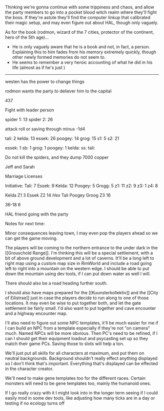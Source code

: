 Thinking we're gonna continue with some trippiness and chaos, and allow the party members to go into a pocket blood witch realm where they'll fight the boss. If they're astute they'll find the computer linkup that calibrated their magic setup, and may even figure out about HAL, though only vaguely.

As for the book (rodmon, wizard of the 7 cities, protector of the continent, hero of the 5th age)...

- He is only vaguely aware that he is a book and not, in fact, a person. Explaining this to him fades from his memory extremely quickly, though other newly formed memories do not seem to.
- He seems to remember a very heroic accounting of what he did in his life (almost as if he's just )

---
westen has the power to change things

rodmon wants the party to deliever him to the capital

437

Fight with leader person

spider 1: 13
spider 2: 26

attack roll or saving through minus -1d4

tali: 2
kelda: 13
essek: 26
poogey: 14
grog: 15
s1: 5
s2: 21

essek: 1
sb: 1
grog: 1
poogey: 1
kelda:
ss:
tali:

Do not kill the spiders, and they dump 7000 copper

Jeff and Sarah

Marriage Licenses

Initiative:
Tali: 7
Essek: 9
Kelda: 12
Poogey: 5
Grogg: 5
z1: 11
z2: 9
z3: 1
z4: 8

Kelda
Z1 3
Essek
Z2 14 *Hex*
Tali
Poogey
Groog
Z3 16

36-18
6

HAL friend going with the party

Notes for next time:

Minor consequences leaving town, I may even pop the players ahead so we can get the game moving.

The players will be coming to the northern entrance to the under dark in the [[Grouschold Range]]. I'm thinking this will be a special settlement, with a bit of above ground development and a lot of caverns. It'll be a long left to right map using a custom map size in RimWorld and include a road going left to right into a mountain on the western edge. I should be able to put down the mountain using dev tools, if I can put down water as well I will.

There should also be a road heading further south.

I should also have maps prepared for the [[Kuunsterkollektiv]] and the [[City of Eilistrae]] just in case the players decide to run along to one of those locations. It may even be wise to put together both, and let the gate settlement be fairly small. I'd also want to put together and cave encounter and a highway encounter map.

I'll also need to figure out some NPC templates, it'll be much easier for me if I can build an NPC from a template especially if they're not "on camera" much. Named NPCs will be more obvious. Then PC's need to be refined, if I can I should get their equipment loadout and psycasting set up so they match their game PCs. Saving those to slots will help a ton.

We'll just put all skills for all characters at maximum, and put them on neutral backgrounds. Background shouldn't really effect anything displayed so I don't think that's important. Everything that's displayed can be effected in the character creator.

We'll need to make gene templates too for the different races. Certain monsters will need to be gene templates too, mainly the humanoid ones.

If I go really crazy with it I might look into in the longer term seeing if I could easily mod in some dev tools, like adjusting how many ticks are in a day or testing if no ecology turns off 